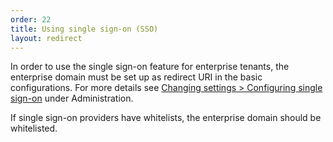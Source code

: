 ```yaml
---
order: 22
title: Using single sign-on (SSO)
layout: redirect
---
```


In order to use the single sign-on feature for enterprise tenants, the enterprise domain must be set up as redirect URI in the basic configurations.
For more details see [Changing settings > Configuring single sign-on](/guides/users-guide/administration#single-sign-on) under Administration.

If single sign-on providers have whitelists, the enterprise domain should be whitelisted.
